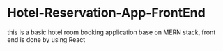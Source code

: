 # Hotel-Reservation-App-FrontEnd
this is a basic hotel room booking application base on MERN stack, front end is done by using React
